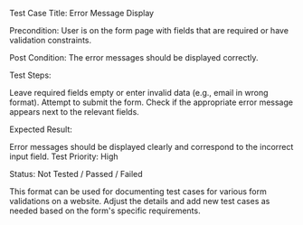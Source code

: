 Test Case Title: Error Message Display

Precondition: User is on the form page with fields that are required or have validation constraints.

Post Condition: The error messages should be displayed correctly.

Test Steps:

Leave required fields empty or enter invalid data (e.g., email in wrong format).
Attempt to submit the form.
Check if the appropriate error message appears next to the relevant fields.

Expected Result:

Error messages should be displayed clearly and correspond to the incorrect input field.
Test Priority: High

Status: Not Tested / Passed / Failed

This format can be used for documenting test cases for various form validations on a website. Adjust the details and add new test cases as needed based on the form's specific requirements.



